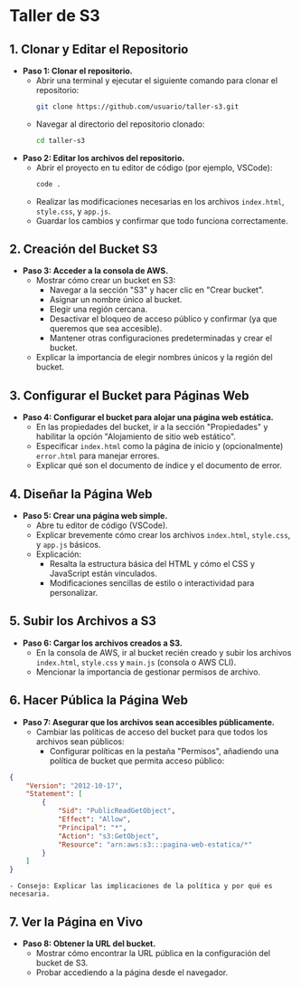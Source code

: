 # Taller de S3

## 1. Clonar y Editar el Repositorio
- **Paso 1: Clonar el repositorio.**
    - Abrir una terminal y ejecutar el siguiente comando para clonar el repositorio:
        ```sh
        git clone https://github.com/usuario/taller-s3.git
        ```
    - Navegar al directorio del repositorio clonado:
        ```sh
        cd taller-s3
        ```
- **Paso 2: Editar los archivos del repositorio.**
    - Abrir el proyecto en tu editor de código (por ejemplo, VSCode):
        ```sh
        code .
        ```
    - Realizar las modificaciones necesarias en los archivos `index.html`, `style.css`, y `app.js`.
    - Guardar los cambios y confirmar que todo funciona correctamente.

## 2. Creación del Bucket S3
- **Paso 3: Acceder a la consola de AWS.**
    - Mostrar cómo crear un bucket en S3:
        - Navegar a la sección "S3" y hacer clic en "Crear bucket".
        - Asignar un nombre único al bucket.
        - Elegir una región cercana.
        - Desactivar el bloqueo de acceso público y confirmar (ya que queremos que sea accesible).
        - Mantener otras configuraciones predeterminadas y crear el bucket.
    - Explicar la importancia de elegir nombres únicos y la región del bucket.

## 3. Configurar el Bucket para Páginas Web
- **Paso 4: Configurar el bucket para alojar una página web estática.**
    - En las propiedades del bucket, ir a la sección "Propiedades" y habilitar la opción "Alojamiento de sitio web estático".
    - Especificar `index.html` como la página de inicio y (opcionalmente) `error.html` para manejar errores.
    - Explicar qué son el documento de índice y el documento de error.

## 4. Diseñar la Página Web
- **Paso 5: Crear una página web simple.**
    - Abre tu editor de código (VSCode).
    - Explicar brevemente cómo crear los archivos `index.html`, `style.css`, y `app.js` básicos.
    - Explicación:
        - Resalta la estructura básica del HTML y cómo el CSS y JavaScript están vinculados.
        - Modificaciones sencillas de estilo o interactividad para personalizar.

## 5. Subir los Archivos a S3
- **Paso 6: Cargar los archivos creados a S3.**
    - En la consola de AWS, ir al bucket recién creado y subir los archivos `index.html`, `style.css` y `main.js` (consola o AWS CLI).
    - Mencionar la importancia de gestionar permisos de archivo.

## 6. Hacer Pública la Página Web
- **Paso 7: Asegurar que los archivos sean accesibles públicamente.**
    - Cambiar las políticas de acceso del bucket para que todos los archivos sean públicos:
        - Configurar políticas en la pestaña "Permisos", añadiendo una política de bucket que permita acceso público:

```json
{
    "Version": "2012-10-17",
    "Statement": [
        {
            "Sid": "PublicReadGetObject",
            "Effect": "Allow",
            "Principal": "*",
            "Action": "s3:GetObject",
            "Resource": "arn:aws:s3:::pagina-web-estatica/*"
        }
    ]
}
```
    - Consejo: Explicar las implicaciones de la política y por qué es necesaria.

## 7. Ver la Página en Vivo
- **Paso 8: Obtener la URL del bucket.**
    - Mostrar cómo encontrar la URL pública en la configuración del bucket de S3.
    - Probar accediendo a la página desde el navegador.

